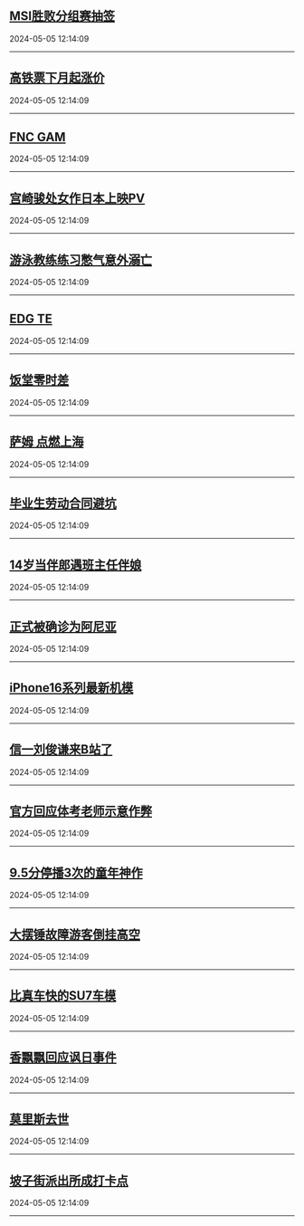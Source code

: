 ## [MSI胜败分组赛抽签](https://search.bilibili.com/all?vt=36849326&keyword=MSI%E8%83%9C%E8%B4%A5%E5%88%86%E7%BB%84%E8%B5%9B%E6%8A%BD%E7%AD%BE&order=click)

2024-05-05 12:14:09

---
## [高铁票下月起涨价](https://search.bilibili.com/all?vt=36849326&keyword=%E9%AB%98%E9%93%81%E7%A5%A8%E4%B8%8B%E6%9C%88%E8%B5%B7%E6%B6%A8%E4%BB%B7&order=click)

2024-05-05 12:14:09

---
## [FNC GAM](https://search.bilibili.com/all?vt=36849326&keyword=FNC+GAM&order=click)

2024-05-05 12:14:09

---
## [宫崎骏处女作日本上映PV](https://search.bilibili.com/all?vt=36849326&keyword=%E5%AE%AB%E5%B4%8E%E9%AA%8F%E5%A4%84%E5%A5%B3%E4%BD%9C%E6%97%A5%E6%9C%AC%E4%B8%8A%E6%98%A0PV&order=click)

2024-05-05 12:14:09

---
## [游泳教练练习憋气意外溺亡](https://search.bilibili.com/all?vt=36849326&keyword=%E6%B8%B8%E6%B3%B3%E6%95%99%E7%BB%83%E7%BB%83%E4%B9%A0%E6%86%8B%E6%B0%94%E6%84%8F%E5%A4%96%E6%BA%BA%E4%BA%A1&order=click)

2024-05-05 12:14:09

---
## [EDG TE](https://search.bilibili.com/all?vt=36849326&keyword=EDG+TE&order=click)

2024-05-05 12:14:09

---
## [饭堂零时差](https://search.bilibili.com/all?vt=36849326&keyword=%E9%A5%AD%E5%A0%82%E9%9B%B6%E6%97%B6%E5%B7%AE&order=click)

2024-05-05 12:14:09

---
## [萨姆 点燃上海](https://search.bilibili.com/all?vt=36849326&keyword=%E8%90%A8%E5%A7%86+%E7%82%B9%E7%87%83%E4%B8%8A%E6%B5%B7&order=click)

2024-05-05 12:14:09

---
## [毕业生劳动合同避坑](https://search.bilibili.com/all?vt=36849326&keyword=%E6%AF%95%E4%B8%9A%E7%94%9F%E5%8A%B3%E5%8A%A8%E5%90%88%E5%90%8C%E9%81%BF%E5%9D%91&order=click)

2024-05-05 12:14:09

---
## [14岁当伴郎遇班主任伴娘](https://search.bilibili.com/all?vt=36849326&keyword=14%E5%B2%81%E5%BD%93%E4%BC%B4%E9%83%8E%E9%81%87%E7%8F%AD%E4%B8%BB%E4%BB%BB%E4%BC%B4%E5%A8%98&order=click)

2024-05-05 12:14:09

---
## [正式被确诊为阿尼亚](https://search.bilibili.com/all?vt=36849326&keyword=%E6%AD%A3%E5%BC%8F%E8%A2%AB%E7%A1%AE%E8%AF%8A%E4%B8%BA%E9%98%BF%E5%B0%BC%E4%BA%9A&order=click)

2024-05-05 12:14:09

---
## [iPhone16系列最新机模](https://search.bilibili.com/all?vt=36849326&keyword=iPhone16%E7%B3%BB%E5%88%97%E6%9C%80%E6%96%B0%E6%9C%BA%E6%A8%A1&order=click)

2024-05-05 12:14:09

---
## [信一刘俊谦来B站了](https://search.bilibili.com/all?vt=36849326&keyword=%E4%BF%A1%E4%B8%80%E5%88%98%E4%BF%8A%E8%B0%A6%E6%9D%A5B%E7%AB%99%E4%BA%86&order=click)

2024-05-05 12:14:09

---
## [官方回应体考老师示意作弊](https://search.bilibili.com/all?vt=36849326&keyword=%E5%AE%98%E6%96%B9%E5%9B%9E%E5%BA%94%E4%BD%93%E8%80%83%E8%80%81%E5%B8%88%E7%A4%BA%E6%84%8F%E4%BD%9C%E5%BC%8A&order=click)

2024-05-05 12:14:09

---
## [9.5分停播3次的童年神作](https://search.bilibili.com/all?vt=36849326&keyword=9.5%E5%88%86%E5%81%9C%E6%92%AD3%E6%AC%A1%E7%9A%84%E7%AB%A5%E5%B9%B4%E7%A5%9E%E4%BD%9C&order=click)

2024-05-05 12:14:09

---
## [大摆锤故障游客倒挂高空](https://search.bilibili.com/all?vt=36849326&keyword=%E5%A4%A7%E6%91%86%E9%94%A4%E6%95%85%E9%9A%9C%E6%B8%B8%E5%AE%A2%E5%80%92%E6%8C%82%E9%AB%98%E7%A9%BA&order=click)

2024-05-05 12:14:09

---
## [比真车快的SU7车模](https://search.bilibili.com/all?vt=36849326&keyword=%E6%AF%94%E7%9C%9F%E8%BD%A6%E5%BF%AB%E7%9A%84SU7%E8%BD%A6%E6%A8%A1&order=click)

2024-05-05 12:14:09

---
## [香飘飘回应讽日事件](https://search.bilibili.com/all?vt=36849326&keyword=%E9%A6%99%E9%A3%98%E9%A3%98%E5%9B%9E%E5%BA%94%E8%AE%BD%E6%97%A5%E4%BA%8B%E4%BB%B6&order=click)

2024-05-05 12:14:09

---
## [莫里斯去世](https://search.bilibili.com/all?vt=36849326&keyword=%E8%8E%AB%E9%87%8C%E6%96%AF%E5%8E%BB%E4%B8%96&order=click)

2024-05-05 12:14:09

---
## [坡子街派出所成打卡点](https://search.bilibili.com/all?vt=36849326&keyword=%E5%9D%A1%E5%AD%90%E8%A1%97%E6%B4%BE%E5%87%BA%E6%89%80%E6%88%90%E6%89%93%E5%8D%A1%E7%82%B9&order=click)

2024-05-05 12:14:09

---
